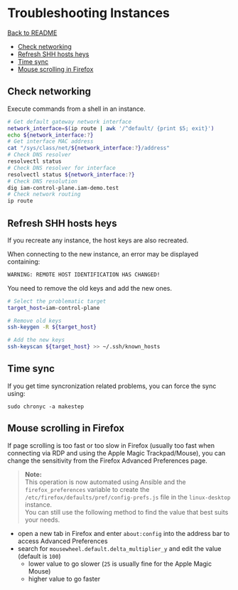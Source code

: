 # Troubleshooting Instances

[Back to README](README.md)

- [Check networking](#check-networking)
- [Refresh SHH hosts heys](#refresh-shh-hosts-heys)
- [Time sync](#time-sync)
- [Mouse scrolling in Firefox](#mouse-scrolling-in-firefox)

## Check networking

Execute commands from a shell in an instance.

```sh
# Get default gateway network interface
network_interface=$(ip route | awk '/^default/ {print $5; exit}')
echo ${network_interface:?}
# Get interface MAC address
cat "/sys/class/net/${network_interface:?}/address"
# Check DNS resolver
resolvectl status
# Check DNS resolver for interface
resolvectl status ${network_interface:?}
# Check DNS resolution
dig iam-control-plane.iam-demo.test
# Check network routing
ip route
```

## Refresh SHH hosts heys

If you recreate any instance, the host keys are also recreated.

When connecting to the new instance, an error may be displayed containing:

```txt
WARNING: REMOTE HOST IDENTIFICATION HAS CHANGED!
```

You need to remove the old keys and add the new ones.

```sh
# Select the problematic target
target_host=iam-control-plane

# Remove old keys
ssh-keygen -R ${target_host}

# Add the new keys
ssh-keyscan ${target_host} >> ~/.ssh/known_hosts
```

## Time sync

If you get time syncronization related problems, you can force the sync using:

```shell
sudo chronyc -a makestep
```

## Mouse scrolling in Firefox

If page scrolling is too fast or too slow in Firefox (usually too fast when
connecting via RDP and using the Apple Magic Trackpad/Mouse), you can change
the sensitivity from the Firefox Advanced Preferences page.

> **Note:**\
> This operation is now automated using Ansible and the `firefox_preferences`
> variable to create the `/etc/firefox/defaults/pref/config-prefs.js` file in
> the `linux-desktop` instance.\
> You can still use the following method to find the value that best suits your
> needs.

- open a new tab in Firefox and enter `about:config` into the address bar to
  access Advanced Preferences
- search for `mousewheel.default.delta_multiplier_y` and edit the value (default
  is `100`)
  - lower value to go slower (`25` is usually fine for the Apple Magic Mouse)
  - higher value to go faster
